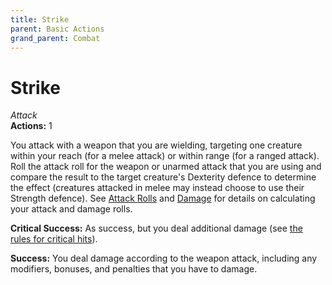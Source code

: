 ```yaml
---
title: Strike
parent: Basic Actions
grand_parent: Combat
---
```


# Strike
*Attack*<br>
**Actions:** 1

You attack with a weapon that you are wielding, targeting one creature within your reach (for a melee attack) or within range (for a ranged attack). Roll the attack roll for the weapon or unarmed attack that you are using and compare the result to the target creature's Dexterity defence to determine the effect (creatures attacked in melee may instead choose to use their Strength defence). See [Attack Rolls](https://stormchaserroleplaying.com/stormchaserRPG/General/Specific/Attack/) and [Damage](https://stormchaserroleplaying.com/stormchaserRPG/General/Damage/) for details on calculating your attack and damage rolls.

**Critical Success:** As success, but you deal additional damage (see [the rules for critical hits](https://stormchaserroleplaying.com/stormchaserRPG/General/Damage/Roll/#critical-hits)).

**Success:** You deal damage according to the weapon attack, including any modifiers, bonuses, and penalties that you have to damage.
